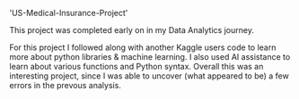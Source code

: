 'US-Medical-Insurance-Project'

This project was completed early on in my Data Analytics journey. 


For this project I followed along with another Kaggle users code to learn more about python libraries & machine learning. I also used AI assistance to learn about various functions and Python syntax. Overall this was an interesting project, since I was able to uncover (what appeared to be) a few errors in the prevous analysis. 

